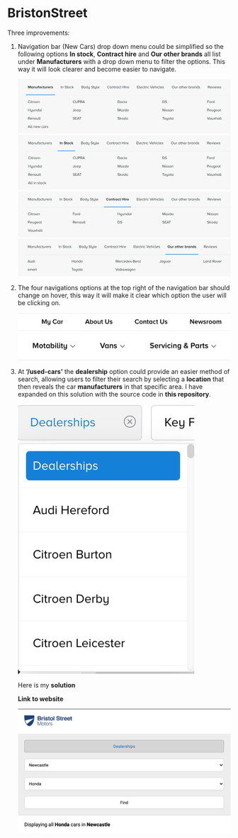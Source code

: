 # BristonStreet

Three improvements:

1. Navigation bar (New Cars) drop down menu could be simplified so the following options **In stock**, 
   **Contract hire** and **Our other brands** all list under **Manufacturers** with a drop down menu to filter the options. 
   This way it will look clearer and become easier to navigate.
   
   ![Image of manufacturers](/public/images/examples/manufacturers.png)
   ![Image of in_stock](/public/images/examples/in_stock.png)
   ![Image of contract_hire](/public/images/examples/contract_hire.png)
   ![Image of our_other_brands](/public/images/examples/our_other_brands.png)

2. The four navigations options at the top right of the navigation bar should change on hover, 
   this way it will make it clear which option the user will be clicking on.
   
   ![Image of upper_links](/public/images/examples/upper_links.png)

3. At **‘/used-cars’** the **dealership** option could provide an easier method of search, 
   allowing users to filter their search by selecting a **location** that then reveals 
   the car **manufacturers** in that specific area. I have expanded on this solution with the source code in **this repository**.
   
   ![Image of dealerships](/public/images/examples/dealerships.png)
   
   Here is my **solution**
   
   **Link to website**
   
   
   
   ![Image of my_solution](/public/images/examples/my_solution.png)